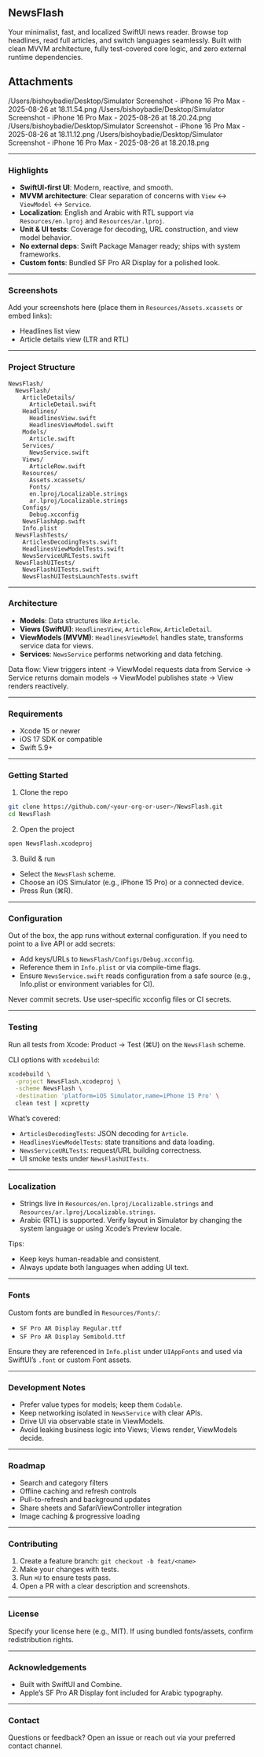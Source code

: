 ## NewsFlash

Your minimalist, fast, and localized SwiftUI news reader. Browse top headlines, read full articles, and switch languages seamlessly. Built with clean MVVM architecture, fully test-covered core logic, and zero external runtime dependencies.

## Attachments
/Users/bishoybadie/Desktop/Simulator Screenshot - iPhone 16 Pro Max - 2025-08-26 at 18.11.54.png
/Users/bishoybadie/Desktop/Simulator Screenshot - iPhone 16 Pro Max - 2025-08-26 at 18.20.24.png
/Users/bishoybadie/Desktop/Simulator Screenshot - iPhone 16 Pro Max - 2025-08-26 at 18.11.12.png
/Users/bishoybadie/Desktop/Simulator Screenshot - iPhone 16 Pro Max - 2025-08-26 at 18.20.18.png

---

### Highlights

- **SwiftUI-first UI**: Modern, reactive, and smooth.
- **MVVM architecture**: Clear separation of concerns with `View` ↔ `ViewModel` ↔ `Service`.
- **Localization**: English and Arabic with RTL support via `Resources/en.lproj` and `Resources/ar.lproj`.
- **Unit & UI tests**: Coverage for decoding, URL construction, and view model behavior.
- **No external deps**: Swift Package Manager ready; ships with system frameworks.
- **Custom fonts**: Bundled SF Pro AR Display for a polished look.

---

### Screenshots

Add your screenshots here (place them in `Resources/Assets.xcassets` or embed links):

- Headlines list view
- Article details view (LTR and RTL)

---

### Project Structure

```text
NewsFlash/
  NewsFlash/
    ArticleDetails/
      ArticleDetail.swift
    Headlines/
      HeadlinesView.swift
      HeadlinesViewModel.swift
    Models/
      Article.swift
    Services/
      NewsService.swift
    Views/
      ArticleRow.swift
    Resources/
      Assets.xcassets/
      Fonts/
      en.lproj/Localizable.strings
      ar.lproj/Localizable.strings
    Configs/
      Debug.xcconfig
    NewsFlashApp.swift
    Info.plist
  NewsFlashTests/
    ArticlesDecodingTests.swift
    HeadlinesViewModelTests.swift
    NewsServiceURLTests.swift
  NewsFlashUITests/
    NewsFlashUITests.swift
    NewsFlashUITestsLaunchTests.swift
```

---

### Architecture

- **Models**: Data structures like `Article`.
- **Views (SwiftUI)**: `HeadlinesView`, `ArticleRow`, `ArticleDetail`.
- **ViewModels (MVVM)**: `HeadlinesViewModel` handles state, transforms service data for views.
- **Services**: `NewsService` performs networking and data fetching.

Data flow: View triggers intent → ViewModel requests data from Service → Service returns domain models → ViewModel publishes state → View renders reactively.

---

### Requirements

- Xcode 15 or newer
- iOS 17 SDK or compatible
- Swift 5.9+

---

### Getting Started

1) Clone the repo

```bash
git clone https://github.com/<your-org-or-user>/NewsFlash.git
cd NewsFlash
```

2) Open the project

```bash
open NewsFlash.xcodeproj
```

3) Build & run

- Select the `NewsFlash` scheme.
- Choose an iOS Simulator (e.g., iPhone 15 Pro) or a connected device.
- Press Run (⌘R).

---

### Configuration

Out of the box, the app runs without external configuration. If you need to point to a live API or add secrets:

- Add keys/URLs to `NewsFlash/Configs/Debug.xcconfig`.
- Reference them in `Info.plist` or via compile-time flags.
- Ensure `NewsService.swift` reads configuration from a safe source (e.g., Info.plist or environment variables for CI).

Never commit secrets. Use user-specific xcconfig files or CI secrets.

---

### Testing

Run all tests from Xcode: Product → Test (⌘U) on the `NewsFlash` scheme.

CLI options with `xcodebuild`:

```bash
xcodebuild \
  -project NewsFlash.xcodeproj \
  -scheme NewsFlash \
  -destination 'platform=iOS Simulator,name=iPhone 15 Pro' \
  clean test | xcpretty
```

What’s covered:

- `ArticlesDecodingTests`: JSON decoding for `Article`.
- `HeadlinesViewModelTests`: state transitions and data loading.
- `NewsServiceURLTests`: request/URL building correctness.
- UI smoke tests under `NewsFlashUITests`.

---

### Localization

- Strings live in `Resources/en.lproj/Localizable.strings` and `Resources/ar.lproj/Localizable.strings`.
- Arabic (RTL) is supported. Verify layout in Simulator by changing the system language or using Xcode’s Preview locale.

Tips:

- Keep keys human-readable and consistent.
- Always update both languages when adding UI text.

---

### Fonts

Custom fonts are bundled in `Resources/Fonts/`:

- `SF Pro AR Display Regular.ttf`
- `SF Pro AR Display Semibold.ttf`

Ensure they are referenced in `Info.plist` under `UIAppFonts` and used via SwiftUI’s `.font` or custom Font assets.

---

### Development Notes

- Prefer value types for models; keep them `Codable`.
- Keep networking isolated in `NewsService` with clear APIs.
- Drive UI via observable state in ViewModels.
- Avoid leaking business logic into Views; Views render, ViewModels decide.

---

### Roadmap

- Search and category filters
- Offline caching and refresh controls
- Pull-to-refresh and background updates
- Share sheets and SafariViewController integration
- Image caching & progressive loading

---

### Contributing

1. Create a feature branch: `git checkout -b feat/<name>`
2. Make your changes with tests.
3. Run `⌘U` to ensure tests pass.
4. Open a PR with a clear description and screenshots.

---

### License

Specify your license here (e.g., MIT). If using bundled fonts/assets, confirm redistribution rights.

---

### Acknowledgements

- Built with SwiftUI and Combine.
- Apple’s SF Pro AR Display font included for Arabic typography.

---

### Contact

Questions or feedback? Open an issue or reach out via your preferred contact channel.



